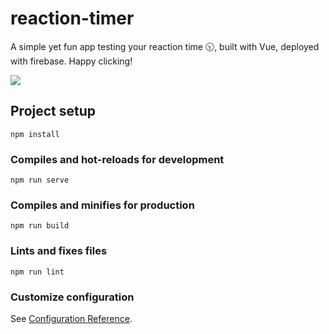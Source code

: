 # reaction-timer
A simple yet fun app testing your reaction time 🕥, built with Vue, deployed with firebase. Happy clicking!

<img src="https://qiushi.rbind.io/project/reaction-timer/featured_hudb2fc5e85c10db3c625054073b6cf37e_31949_720x0_resize_lanczos_2.png">

## Project setup
```
npm install
```

### Compiles and hot-reloads for development
```
npm run serve
```

### Compiles and minifies for production
```
npm run build
```

### Lints and fixes files
```
npm run lint
```

### Customize configuration
See [Configuration Reference](https://cli.vuejs.org/config/).
